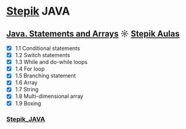 # [Stepik](https://stepik.org/) JAVA

## [Java. Statements and Arrays](https://github.com/kakanew/Stepik_JAVA/tree/master/Stepik_Java_Statements_and_Arrays) ☼ [Stepik Aulas](https://stepik.org/course/6859)

- [x] 1.1 Conditional statements
- [x] 1.2 Switch statements
- [x] 1.3 While and do-while loops
- [x] 1.4 For loop
- [x] 1.5 Branching statement
- [x] 1.6 Array
- [x] 1.7 String
- [x] 1.8 Multi-dimensional array
- [x] 1.9 Boxing

### [Stepik_JAVA](https://github.com/kakanew/Stepik_JAVA)
